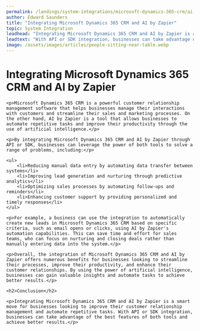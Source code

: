 ```yaml
---
permalink: /landings/system-integrations/microsoft-dynamics-365-crm/ai-by-zapier
author: Edward Saunders
title: "Integrating Microsoft Dynamics 365 CRM and AI by Zapier"
topic: System Integration
leadhead: "Integrating Microsoft Dynamics 365 CRM and AI by Zapier is a smart move for businesses looking to improve their customer relationship management and automate repetitive tasks"
leadtext: "With API or SDK integration, businesses can take advantage of the best features of both tools and achieve better results."
image: /assets/images/articles/people-sitting-near-table.webp
---
```

<div class="arttext">
	<h1>Integrating Microsoft Dynamics 365 CRM and AI by Zapier</h1>

	<p>Microsoft Dynamics 365 CRM is a powerful customer relationship management software that helps businesses manage their interactions with customers and streamline their sales and marketing processes. On the other hand, AI by Zapier is a tool that allows businesses to automate repetitive tasks and improve their productivity through the use of artificial intelligence.</p>

	<p>By integrating Microsoft Dynamics 365 CRM and AI by Zapier through API or SDK, businesses can leverage the power of both tools to solve a range of problems, including:</p>

	<ul>
		<li>Reducing manual data entry by automating data transfer between systems</li>
		<li>Improving lead generation and nurturing through predictive analytics</li>
		<li>Optimizing sales processes by automating follow-ups and reminders</li>
		<li>Enhancing customer support by providing personalized and timely responses</li>
	</ul>

	<p>For example, a business can use the integration to automatically create new leads in Microsoft Dynamics 365 CRM based on specific criteria, such as email opens or clicks, using AI by Zapier's automation capabilities. This can save time and effort for sales teams, who can focus on nurturing and closing deals rather than manually entering data into the system.</p>

	<p>Overall, the integration of Microsoft Dynamics 365 CRM and AI by Zapier offers numerous benefits for businesses looking to streamline their processes, improve their productivity, and enhance their customer relationships. By using the power of artificial intelligence, businesses can gain valuable insights and automate tasks to achieve better results.</p>

	<h2>Conclusion</h2>

	<p>Integrating Microsoft Dynamics 365 CRM and AI by Zapier is a smart move for businesses looking to improve their customer relationship management and automate repetitive tasks. With API or SDK integration, businesses can take advantage of the best features of both tools and achieve better results.</p>

</div>